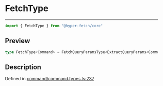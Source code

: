 

# FetchType

<div class="api-docs__separator" data-reactroot="">

---

</div><div class="api-docs__import" data-reactroot="">

```ts
import { FetchType } from "@hyper-fetch/core"
```

</div><div class="api-docs__section">

## Preview

</div><div class="api-docs__preview type single">

```ts
type FetchType<Command> = FetchQueryParamsType<ExtractQueryParams<Command>, ExtractHasQueryParams<Command>> & FetchParamsType<ExtractEndpoint<Command>, ExtractHasParams<Command>> & FetchRequestDataType<ExtractRequestData<Command>, ExtractHasData<Command>> & Omit<FetchOptionsType<ExtractClientOptions<Command>>, params | data> & FetchSendActionsType<Command> & CommandQueueOptions;
```

</div><div class="api-docs__section">

## Description

</div><div class="api-docs__description"><span class="api-docs__do-not-parse">



</span></div><p class="api-docs__definition">

Defined in [command/command.types.ts:237](https://github.com/BetterTyped/hyper-fetch/blob/479dcad6/packages/core/src/command/command.types.ts#L237)

</p>